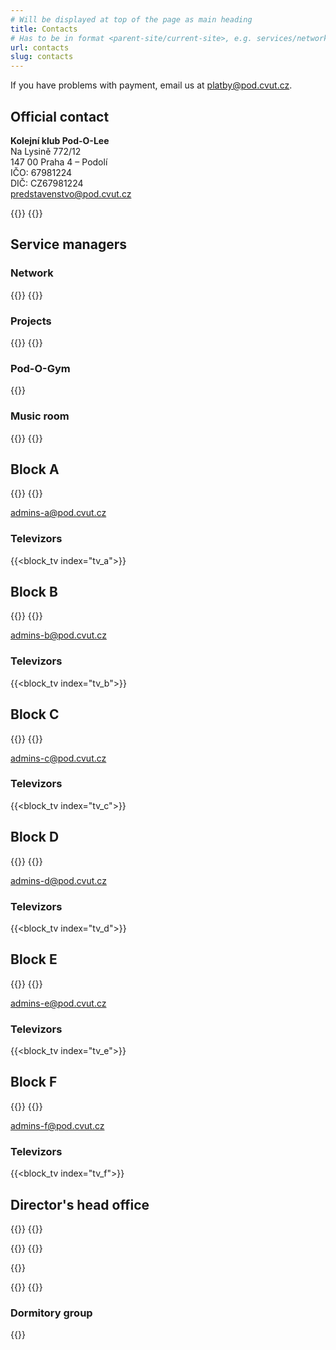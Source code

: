 ```yaml
---
# Will be displayed at top of the page as main heading
title: Contacts
# Has to be in format <parent-site/current-site>, e.g. services/network (notice missing slash at the beginning)
url: contacts
slug: contacts
---
```

If you have problems with payment, email us at <platby@pod.cvut.cz>.

## Official contact

**Kolejní klub Pod-O-Lee**  
Na Lysině 772/12  
147 00 Praha 4 – Podolí  
IČO: 67981224  
DIČ: CZ67981224  
<predstavenstvo@pod.cvut.cz>

{{<contact index="chairman" role="Chairman">}}
{{<contact index="vice_chairman" role="Vicechairman">}}

## Service managers
### Network

{{<contact index="system_admin" role="System administrator">}}
{{<contact index="network_admin" role="Network administrator">}}

### Projects

{{<contact index="project_admin" role="Project manager">}}
{{<contact index="project_admin_deputy" role="Deputy project manager">}}

### Pod-O-Gym

{{<contact index="gym_admin" role="Pod-O-Gym manager">}}

### Music room

{{<contact index="music_room_admin" role="Music room manager">}}
{{<contact index="music_room_admin_deputy" role="Deputy music room manager">}}

## Block A

{{<contact index="blok_a_admin" role="Block A administrator">}}
{{<contact index="blok_a_admin_deputy" role="Deputy block A administrator">}}

<admins-a@pod.cvut.cz>

### Televizors

{{<block_tv index="tv_a">}}

## Block B

{{<contact index="blok_b_admin" role="Block B administrator">}}
{{<contact index="blok_b_admin_deputy" role="Deputy block B administrator">}}

<admins-b@pod.cvut.cz>

### Televizors

{{<block_tv index="tv_b">}}

## Block C

{{<contact index="blok_c_admin" role="Block C administrator">}}
{{<contact index="blok_c_admin_deputy" role="Deputy block C administrator">}}

<admins-c@pod.cvut.cz>

### Televizors

{{<block_tv index="tv_c">}}

## Block D

{{<contact index="blok_d_admin" role="Block D administrator">}}
{{<contact index="blok_d_admin_deputy" role="Deputy block D administrator">}}

<admins-d@pod.cvut.cz>

### Televizors

{{<block_tv index="tv_d">}}

## Block E

{{<contact index="blok_e_admin" role="Block E administrator">}}
{{<contact index="blok_e_admin_deputy" role="Deputy block E administrator">}}

<admins-e@pod.cvut.cz>

### Televizors

{{<block_tv index="tv_e">}}

## Block F

{{<contact index="blok_f_admin" role="Block F administrator">}}
{{<contact index="blok_f_admin_deputy" role="Deputy block F administrator">}}

<admins-f@pod.cvut.cz>

### Televizors

{{<block_tv index="tv_f">}}

## Director's head office

{{<contact index="printer_manager" role="Printer manager">}}
{{<contact index="printer_manager_deputy" role="Deputy printer manager">}}

{{<contact index="lab_manager" role="Pod-O-Lab manager">}}
{{<contact index="lab_manager_deputy" role="Deputy Pod-O-Lab manager">}}

{{<contact index="bike_room_manager" role="Bike room manager">}}

{{<contact index="pc_room_manager" role="PC room manager">}}
{{<contact index="hr_manager" role="HR manager">}}

### Dormitory group

{{<contact index="dormitory_group_manager" role="Head of dormitory group">}}
